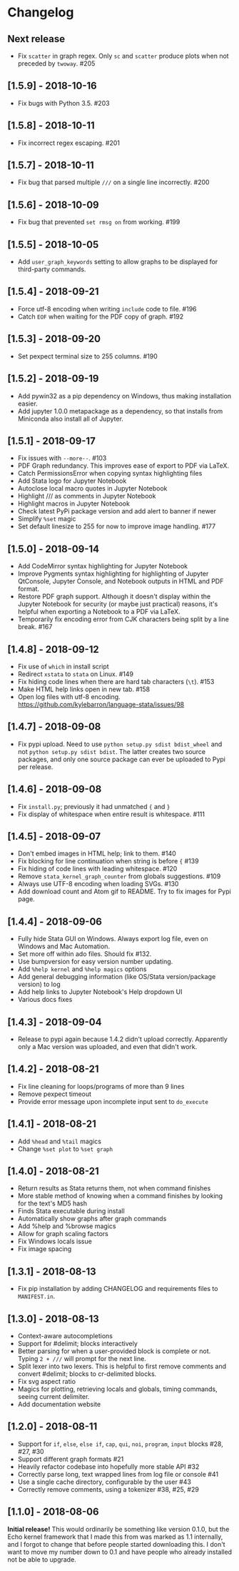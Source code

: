 # Changelog

## Next release

- Fix `scatter` in graph regex. Only `sc` and `scatter` produce plots when not
  preceded by `twoway`. #205

## [1.5.9] - 2018-10-16

- Fix bugs with Python 3.5. #203

## [1.5.8] - 2018-10-11

- Fix incorrect regex escaping. #201

## [1.5.7] - 2018-10-11

- Fix bug that parsed multiple `///` on a single line incorrectly. #200

## [1.5.6] - 2018-10-09

- Fix bug that prevented `set rmsg on` from working. #199

## [1.5.5] - 2018-10-05

- Add `user_graph_keywords` setting to allow graphs to be displayed for third-party commands.

## [1.5.4] - 2018-09-21

- Force utf-8 encoding when writing `include` code to file. #196
- Catch `EOF` when waiting for the PDF copy of graph. #192

## [1.5.3] - 2018-09-20

- Set pexpect terminal size to 255 columns. #190

## [1.5.2] - 2018-09-19

- Add pywin32 as a pip dependency on Windows, thus making installation easier.
- Add jupyter 1.0.0 metapackage as a dependency, so that installs from Miniconda also install all of Jupyter.

## [1.5.1] - 2018-09-17

- Fix issues with `--more--`. #103
- PDF Graph redundancy. This improves ease of export to PDF via LaTeX.
- Catch PermissionsError when copying syntax highlighting files
- Add Stata logo for Jupyter Notebook
- Autoclose local macro quotes in Jupyter Notebook
- Highlight /// as comments in Jupyter Notebook
- Highlight macros in Jupyter Notebook
- Check latest PyPi package version and add alert to banner if newer
- Simplify `%set` magic
- Set default linesize to 255 for now to improve image handling. #177

## [1.5.0] - 2018-09-14

- Add CodeMirror syntax highlighting for Jupyter Notebook
- Improve Pygments syntax highlighting for highlighting of Jupyter QtConsole, Jupyter Console, and Notebook outputs in HTML and PDF format.
- Restore PDF graph support. Although it doesn't display within the Jupyter Notebook for security (or maybe just practical) reasons, it's helpful when exporting a Notebook to a PDF via LaTeX.
- Temporarily fix encoding error from CJK characters being split by a line break. #167

## [1.4.8] - 2018-09-12

- Fix use of `which` in install script
- Redirect `xstata` to `stata` on Linux. #149
- Fix hiding code lines when there are hard tab characters (`\t`). #153
- Make HTML help links open in new tab. #158
- Open log files with utf-8 encoding. https://github.com/kylebarron/language-stata/issues/98

## [1.4.7] - 2018-09-08

- Fix pypi upload. Need to use `python setup.py sdist bdist_wheel` and not `python setup.py sdist bdist`. The latter creates two source packages, and only one source package can ever be uploaded to Pypi per release.

## [1.4.6] - 2018-09-08

- Fix `install.py`; previously it had unmatched `{` and `}`
- Fix display of whitespace when entire result is whitespace. #111

## [1.4.5] - 2018-09-07

- Don't embed images in HTML help; link to them. #140
- Fix blocking for line continuation when string is before `{` #139
- Fix hiding of code lines with leading whitespace. #120
- Remove `stata_kernel_graph_counter` from globals suggestions. #109
- Always use UTF-8 encoding when loading SVGs. #130
- Add download count and Atom gif to README. Try to fix images for Pypi page.

## [1.4.4] - 2018-09-06

- Fully hide Stata GUI on Windows. Always export log file, even on Windows and Mac Automation.
- Set more off within ado files. Should fix #132.
- Use bumpversion for easy version number updating.
- Add `%help kernel` and `%help magics` options
- Add general debugging information (like OS/Stata version/package version) to log
- Add help links to Jupyter Notebook's Help dropdown UI
- Various docs fixes

## [1.4.3] - 2018-09-04

- Release to pypi again because 1.4.2 didn't upload correctly. Apparently only a
  Mac version was uploaded, and even that didn't work.

## [1.4.2] - 2018-08-21

- Fix line cleaning for loops/programs of more than 9 lines
- Remove pexpect timeout
- Provide error message upon incomplete input sent to `do_execute`

## [1.4.1] - 2018-08-21

- Add `%head` and `%tail` magics
- Change `%set plot` to `%set graph`

## [1.4.0] - 2018-08-21

- Return results as Stata returns them, not when command finishes
- More stable method of knowing when a command finishes by looking for the text's MD5 hash
- Finds Stata executable during install
- Automatically show graphs after graph commands
- Add %help and %browse magics
- Allow for graph scaling factors
- Fix Windows locals issue
- Fix image spacing

## [1.3.1] - 2018-08-13

- Fix pip installation by adding CHANGELOG and requirements files to `MANIFEST.in`.

## [1.3.0] - 2018-08-13

- Context-aware autocompletions
- Support for #delimit; blocks interactively
- Better parsing for when a user-provided block is complete or not. Typing `2 + ///` will prompt for the next line.
- Split lexer into two lexers. This is helpful to first remove comments and convert #delimit; blocks to cr-delimited blocks.
- Fix svg aspect ratio
- Magics for plotting, retrieving locals and globals, timing commands, seeing current delimiter.
- Add documentation website

## [1.2.0] - 2018-08-11

- Support for `if`, `else`, `else if`, `cap`, `qui`, `noi`, `program`, `input` blocks #28, #27, #30
- Support different graph formats #21
- Heavily refactor codebase into hopefully more stable API #32
- Correctly parse long, text wrapped lines from log file or console #41
- Use a single cache directory, configurable by the user #43
- Correctly remove comments, using a tokenizer #38, #25, #29


## [1.1.0] - 2018-08-06

**Initial release!** This would ordinarily be something like version 0.1.0, but the Echo kernel framework that I made this from was marked as 1.1 internally, and I forgot to change that before people started downloading this. I don't want to move my number down to 0.1 and have people who already installed not be able to upgrade.

